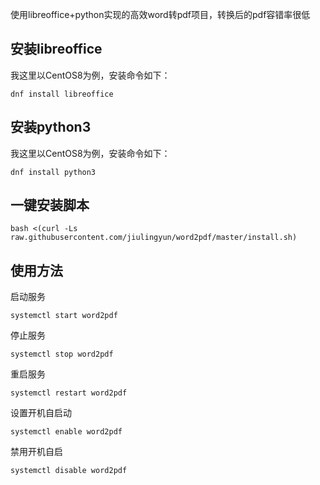 使用libreoffice+python实现的高效word转pdf项目，转换后的pdf容错率很低

## 安装libreoffice
我这里以CentOS8为例，安装命令如下：
```shell
dnf install libreoffice
```
## 安装python3
我这里以CentOS8为例，安装命令如下：
```shell
dnf install python3
```
## 一键安装脚本
```shell
bash <(curl -Ls raw.githubusercontent.com/jiulingyun/word2pdf/master/install.sh)
```
## 使用方法
启动服务
```shell
systemctl start word2pdf
```
停止服务
```shell
systemctl stop word2pdf
```
重启服务
```shell
systemctl restart word2pdf
```
设置开机自启动
```shell
systemctl enable word2pdf
```
禁用开机自启
```shell
systemctl disable word2pdf
```
